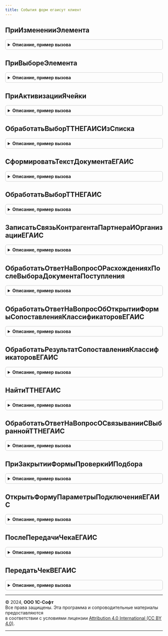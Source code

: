 ```yaml
---
title: События форм егаисут клиент
---
```



## ПриИзмененииЭлемента
<details style="margin: 1em 0; padding: 0.5em; border: 1px solid #ccc; border-radius: 6px;">

<summary style="font-weight: bold; cursor: pointer;">Описание, пример вызова</summary>

```bsl

// Переопределяемая процедура, вызываемая из одноименного обработчика события элемента.
//
// Параметры:
//   Форма                   - ФормаКлиентскогоПриложения - форма, из которой происходит вызов процедуры.
//   Элемент                 - ЭлементФормы     - элемент-источник события "При изменении"
//   ДополнительныеПараметры - Структура        - дополнительные параметры для обработчика события
//
Процедура ПриИзмененииЭлемента(Форма, Элемент, ДополнительныеПараметры) Экспорт
```

Пример вызова
```bsl
СобытияФормЕГАИСУТКлиент.ПриИзмененииЭлемента(Форма, Элемент, ДополнительныеПараметры) 
```
</details>

## ПриВыбореЭлемента
<details style="margin: 1em 0; padding: 0.5em; border: 1px solid #ccc; border-radius: 6px;">

<summary style="font-weight: bold; cursor: pointer;">Описание, пример вызова</summary>

```bsl

// Переопределяемая процедура, вызываемая из одноименного обработчика события элемента.
//
Процедура ПриВыбореЭлемента(Форма, Элемент, ВыбраннаяСтрока, Поле, СтандартнаяОбработка, ДополнительныеПараметры) Экспорт
```

Пример вызова
```bsl
СобытияФормЕГАИСУТКлиент.ПриВыбореЭлемента(Форма, Элемент, ВыбраннаяСтрока, Поле, СтандартнаяОбработка, ДополнительныеПараметры) 
```
</details>

## ПриАктивизацииЯчейки
<details style="margin: 1em 0; padding: 0.5em; border: 1px solid #ccc; border-radius: 6px;">

<summary style="font-weight: bold; cursor: pointer;">Описание, пример вызова</summary>

```bsl

// Переопределяемая процедура, вызываемая из одноименного обработчика события элемента.
//
Процедура ПриАктивизацииЯчейки(Форма, Элемент, ДополнительныеПараметры) Экспорт
```

Пример вызова
```bsl
СобытияФормЕГАИСУТКлиент.ПриАктивизацииЯчейки(Форма, Элемент, ДополнительныеПараметры) 
```
</details>

## ОбработатьВыборТТНЕГАИСИзСписка
<details style="margin: 1em 0; padding: 0.5em; border: 1px solid #ccc; border-radius: 6px;">

<summary style="font-weight: bold; cursor: pointer;">Описание, пример вызова</summary>

```bsl

Процедура ОбработатьВыборТТНЕГАИСИзСписка(Результат, ДополнительныеПараметры) Экспорт
```

Пример вызова
```bsl
СобытияФормЕГАИСУТКлиент.ОбработатьВыборТТНЕГАИСИзСписка(Результат, ДополнительныеПараметры) 
```
</details>

## СформироватьТекстДокументаЕГАИС
<details style="margin: 1em 0; padding: 0.5em; border: 1px solid #ccc; border-radius: 6px;">

<summary style="font-weight: bold; cursor: pointer;">Описание, пример вызова</summary>

```bsl

Процедура СформироватьТекстДокументаЕГАИС(Форма, ОчищатьВместоИзмененияВидимости = Ложь) Экспорт
```

Пример вызова
```bsl
СобытияФормЕГАИСУТКлиент.СформироватьТекстДокументаЕГАИС(Форма, ОчищатьВместоИзмененияВидимости);
```
</details>

## ОбработатьВыборТТНЕГАИС
<details style="margin: 1em 0; padding: 0.5em; border: 1px solid #ccc; border-radius: 6px;">

<summary style="font-weight: bold; cursor: pointer;">Описание, пример вызова</summary>

```bsl

Процедура ОбработатьВыборТТНЕГАИС(ДополнительныеПараметры, СопоставлятьКлассификаторы = Истина) Экспорт
```

Пример вызова
```bsl
СобытияФормЕГАИСУТКлиент.ОбработатьВыборТТНЕГАИС(ДополнительныеПараметры, СопоставлятьКлассификаторы);
```
</details>

## ЗаписатьСвязьКонтрагентаПартнераИОрганизацииЕГАИС
<details style="margin: 1em 0; padding: 0.5em; border: 1px solid #ccc; border-radius: 6px;">

<summary style="font-weight: bold; cursor: pointer;">Описание, пример вызова</summary>

```bsl

Процедура ЗаписатьСвязьКонтрагентаПартнераИОрганизацииЕГАИС(ПараметрыСвязи) Экспорт
```

Пример вызова
```bsl
СобытияФормЕГАИСУТКлиент.ЗаписатьСвязьКонтрагентаПартнераИОрганизацииЕГАИС(ПараметрыСвязи));
```
</details>

## ОбработатьОтветНаВопросОРасхожденияхПослеВыбораДокументаПоступления
<details style="margin: 1em 0; padding: 0.5em; border: 1px solid #ccc; border-radius: 6px;">

<summary style="font-weight: bold; cursor: pointer;">Описание, пример вызова</summary>

```bsl

Процедура ОбработатьОтветНаВопросОРасхожденияхПослеВыбораДокументаПоступления(Результат, ДополнительныеПараметры) Экспорт
```

Пример вызова
```bsl
СобытияФормЕГАИСУТКлиент.ОбработатьОтветНаВопросОРасхожденияхПослеВыбораДокументаПоступления(Результат, ДополнительныеПараметры) 
```
</details>

## ОбработатьОтветНаВопросОбОткрытииФормыСопоставленияКлассификаторовЕГАИС
<details style="margin: 1em 0; padding: 0.5em; border: 1px solid #ccc; border-radius: 6px;">

<summary style="font-weight: bold; cursor: pointer;">Описание, пример вызова</summary>

```bsl

Процедура ОбработатьОтветНаВопросОбОткрытииФормыСопоставленияКлассификаторовЕГАИС(Результат, ДополнительныеПараметры) Экспорт
```

Пример вызова
```bsl
СобытияФормЕГАИСУТКлиент.ОбработатьОтветНаВопросОбОткрытииФормыСопоставленияКлассификаторовЕГАИС(Результат, ДополнительныеПараметры) 
```
</details>

## ОбработатьРезультатСопоставленияКлассификаторовЕГАИС
<details style="margin: 1em 0; padding: 0.5em; border: 1px solid #ccc; border-radius: 6px;">

<summary style="font-weight: bold; cursor: pointer;">Описание, пример вызова</summary>

```bsl

Процедура ОбработатьРезультатСопоставленияКлассификаторовЕГАИС(Результат, ДополнительныеПараметры) Экспорт
```

Пример вызова
```bsl
СобытияФормЕГАИСУТКлиент.ОбработатьРезультатСопоставленияКлассификаторовЕГАИС(Результат, ДополнительныеПараметры) 
```
</details>

## НайтиТТНЕГАИС
<details style="margin: 1em 0; padding: 0.5em; border: 1px solid #ccc; border-radius: 6px;">

<summary style="font-weight: bold; cursor: pointer;">Описание, пример вызова</summary>

```bsl

Процедура НайтиТТНЕГАИС(Форма) Экспорт
```

Пример вызова
```bsl
СобытияФормЕГАИСУТКлиент.НайтиТТНЕГАИС(Форма));
```
</details>

## ОбработатьОтветНаВопросОСвязыванииСВыбраннойТТНЕГАИС
<details style="margin: 1em 0; padding: 0.5em; border: 1px solid #ccc; border-radius: 6px;">

<summary style="font-weight: bold; cursor: pointer;">Описание, пример вызова</summary>

```bsl

Процедура ОбработатьОтветНаВопросОСвязыванииСВыбраннойТТНЕГАИС(Результат, ДополнительныеПараметры) Экспорт
```

Пример вызова
```bsl
СобытияФормЕГАИСУТКлиент.ОбработатьОтветНаВопросОСвязыванииСВыбраннойТТНЕГАИС(Результат, ДополнительныеПараметры) 
```
</details>

## ПриЗакрытииФормыПроверкиИПодбора
<details style="margin: 1em 0; padding: 0.5em; border: 1px solid #ccc; border-radius: 6px;">

<summary style="font-weight: bold; cursor: pointer;">Описание, пример вызова</summary>

```bsl

Процедура ПриЗакрытииФормыПроверкиИПодбора(Результат, ДополнительныеПараметры) Экспорт
```

Пример вызова
```bsl
СобытияФормЕГАИСУТКлиент.ПриЗакрытииФормыПроверкиИПодбора(Результат, ДополнительныеПараметры) 
```
</details>

## ОткрытьФормуПараметрыПодключенияЕГАИС
<details style="margin: 1em 0; padding: 0.5em; border: 1px solid #ccc; border-radius: 6px;">

<summary style="font-weight: bold; cursor: pointer;">Описание, пример вызова</summary>

```bsl

Процедура ОткрытьФормуПараметрыПодключенияЕГАИС(Форма, ТекущаяСтрока) Экспорт
```

Пример вызова
```bsl
СобытияФормЕГАИСУТКлиент.ОткрытьФормуПараметрыПодключенияЕГАИС(Форма, ТекущаяСтрока) 
```
</details>

## ПослеПередачиЧекаЕГАИС
<details style="margin: 1em 0; padding: 0.5em; border: 1px solid #ccc; border-radius: 6px;">

<summary style="font-weight: bold; cursor: pointer;">Описание, пример вызова</summary>

```bsl

Процедура ПослеПередачиЧекаЕГАИС(Изменения, ПараметрыВыполнения) Экспорт
```

Пример вызова
```bsl
СобытияФормЕГАИСУТКлиент.ПослеПередачиЧекаЕГАИС(Изменения, ПараметрыВыполнения) 
```
</details>

## ПередатьЧекВЕГАИС
<details style="margin: 1em 0; padding: 0.5em; border: 1px solid #ccc; border-radius: 6px;">

<summary style="font-weight: bold; cursor: pointer;">Описание, пример вызова</summary>

```bsl

Процедура ПередатьЧекВЕГАИС(Форма, ДополнительныеПараметры, ЭтоОтменаЧека) Экспорт
```

Пример вызова
```bsl
СобытияФормЕГАИСУТКлиент.ПередатьЧекВЕГАИС(Форма, ДополнительныеПараметры, ЭтоОтменаЧека));
```
</details>

---

© 2024, **ООО 1С-Софт**  
Все права защищены. Эта программа и сопроводительные материалы предоставляются  
в соответствии с условиями лицензии [Attribution 4.0 International (CC BY 4.0)](https://creativecommons.org/licenses/by/4.0/legalcode).

---
